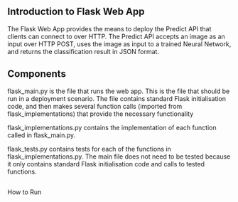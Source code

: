 ## Introduction to Flask Web App

The Flask Web App provides the means to deploy the Predict API that clients can connect to over HTTP. The Predict API accepts an image as an input over HTTP POST, uses the image as input to a trained Neural Network, and returns the classification result in JSON format.

## Components

flask_main.py is the file that runs the web app. This is the file that should be run in a deployment scenario. The file contains standard Flask initialisation code, and then makes several function calls (imported from flask_implementations) that provide the necessary functionality

flask_implementations.py contains the implementation of each function called in flask_main.py.

flask_tests.py contains tests for each of the functions in flask_implementations.py. The main file does not need to be tested because it only contains standard Flask initialisation code and calls to tested functions.

##

How to Run
